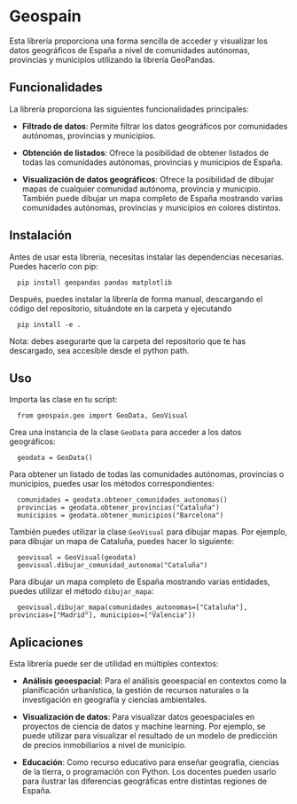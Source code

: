 # Geospain


Esta librería proporciona una forma sencilla de acceder y visualizar los datos geográficos de España a nivel de comunidades autónomas, provincias y municipios utilizando la librería GeoPandas.



## Funcionalidades



La librería proporciona las siguientes funcionalidades principales:



- **Filtrado de datos**: Permite filtrar los datos geográficos por comunidades autónomas, provincias y municipios.

- **Obtención de listados**: Ofrece la posibilidad de obtener listados de todas las comunidades autónomas, provincias y municipios de España.

- **Visualización de datos geográficos**: Ofrece la posibilidad de dibujar mapas de cualquier comunidad autónoma, provincia y municipio. También puede dibujar un mapa completo de España mostrando varias comunidades autónomas, provincias y municipios en colores distintos.


## Instalación



Antes de usar esta librería, necesitas instalar las dependencias necesarias. Puedes hacerlo con pip:

      
      pip install geopandas pandas matplotlib






Después, puedes instalar la librería de forma manual, descargando el código del repositorio, situándote en la carpeta y ejecutando 

      pip install -e .

Nota: debes asegurarte que la carpeta del repositorio que te has descargado, sea accesible desde el python path.



## Uso

Importa las clase en tu script:



      from geospain.geo import GeoData, GeoVisual



Crea una instancia de la clase `GeoData` para acceder a los datos geográficos:

      geodata = GeoData()



Para obtener un listado de todas las comunidades autónomas, provincias o municipios, puedes usar los métodos correspondientes:
      
      comunidades = geodata.obtener_comunidades_autonomas()
      provincias = geodata.obtener_provincias("Cataluña")
      municipios = geodata.obtener_municipios("Barcelona")



También puedes utilizar la clase `GeoVisual` para dibujar mapas. Por ejemplo, para dibujar un mapa de Cataluña, puedes hacer lo siguiente:

    
      geovisual = GeoVisual(geodata)
      geovisual.dibujar_comunidad_autonoma("Cataluña")



Para dibujar un mapa completo de España mostrando varias entidades, puedes utilizar el método `dibujar_mapa`:



    
      geovisual.dibujar_mapa(comunidades_autonomas=["Cataluña"], provincias=["Madrid"], municipios=["Valencia"])




## Aplicaciones



Esta librería puede ser de utilidad en múltiples contextos:



- **Análisis geoespacial**: Para el análisis geoespacial en contextos como la planificación urbanística, la gestión de recursos naturales o la investigación en geografía y ciencias ambientales.

- **Visualización de datos**: Para visualizar datos geoespaciales en proyectos de ciencia de datos y machine learning. Por ejemplo, se puede utilizar para visualizar el resultado de un modelo de predicción de precios inmobiliarios a nivel de municipio.

- **Educación**: Como recurso educativo para enseñar geografía, ciencias de la tierra, o programación con Python. Los docentes pueden usarlo para ilustrar las diferencias geográficas entre distintas regiones de España.

